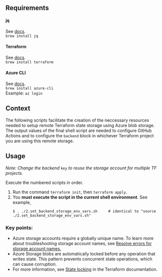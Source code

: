 ## Requirements
#### jq
See [docs](https://stedolan.github.io/jq/).  
`brew install jq`
#### Terraform
See [docs](https://learn.hashicorp.com).  
`brew install terraform`
#### Azure CLI
See [docs](https://docs.microsoft.com/en-us/cli/azure/install-azure-cli-macos).  
`brew install azure-cli`  
Example: `az login`

## Context
The following scripts facilitate the creation of the neccessary resources needed 
to setup remote Terraform state storage using Azure blob storage. The output values 
of the final shell script are needed to configure GitHub Actions and to configure 
the `backend` block in whichever Terraform project you are using this remote storage.

## Usage
_Note: Change the backend_ `key` _to reuse the storage account for multiple TF projects._  

Execute the numbered scripts in order.
1. Run the command `terraform init`, then `terraform apply`.
2. You **must execute the script in the current shell environment**. See example,  
   ```
   $ . ./2.set_backend_storage_env_vars.sh     # identical to "source ./2.set_backend_storage_env_vars.sh"
   ```

### Key points:
* Azure storage accounts require a globally unique name. To learn more about 
troubleshooting storage account names, see 
[Resolve errors for storage account names.](https://docs.microsoft.com/en-us/azure/azure-resource-manager/templates/error-storage-account-name)
* Azure Storage blobs are automatically locked before any operation that writes 
state. This pattern prevents concurrent state operations, which can cause 
corruption.
* For more information, see 
[State locking](https://www.terraform.io/docs/state/locking.html) 
in the Terraform documentation.
